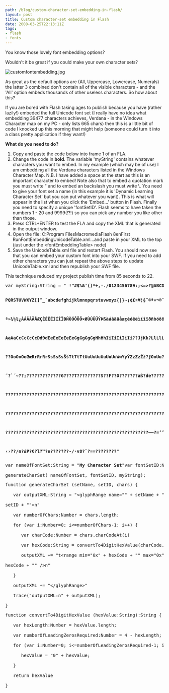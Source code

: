 ```yaml
---
path: /blog/custom-character-set-embedding-in-flash/
layout: post
title: Custom character-set embedding in Flash
date: 2008-03-25T22:13:11Z
tags:
- flash
- fonts
---
```


You know those lovely font embedding options?

Wouldn't it be great if you could make your own character sets?

<img src="http://uploads.psyked.co.uk/2008/03/customfontembedding.jpg" alt="customfontembedding.jpg" />

As great as the default options are (All, Uppercase, Lowercase, Numerals) the latter 3 combined don't contain all of the visible characters - and the 'All' option embeds thousands of other useless characters.  So how about this?


If you are bored with Flash taking ages to publish because you have (rather lazily!) embeded the full Unicode font set (I really have no idea what embedding 39477 characters achieves, Verdana - in the Windows Character map on my PC - only lists 665 chars) then this is a little bit of code I knocked up this morning that might help (someone could turn it into a class  pretty application if they want!)

<strong>What do you need to do?</strong>
<ol>
	<li>Copy and paste the code below into frame 1 of an FLA.</li>
	<li>Change the code in <strong>bold</strong>. The variable 'myString' contains whatever characters you want to embed. In my example (which may be of use) I am embedding all the Verdana characters listed in the Windows Character Map. N.B. I have added a space at the start as this is an important character to embed! Note also that to embed a quotation mark you must write " and to embed an backslash you must write \. You need to give your font set a name (in this example it is 'Dynamic Learning Character Set' but you can put whatever you want). This is what will appear in the list when you click the 'Embed...' button in Flash. Finally you need to specify a unique 'fontSetID'. Flash seems to have taken the numbers 1 - 20 and 9999(!?!) so you can pick any number you like other than those.</li>
	<li>Press CTRL+ENTER to test the FLA and copy the XML that is generated in the output window.</li>
	<li>Open the file:
C:Program FilesMacromediaFlash 8enFirst RunFontEmbeddingUnicodeTable.xml...and paste in your XML to the top (just under the &lt;fontEmbeddingTable&gt; node)</li>
	<li>Save the UnicodeTable.xml file and restart Flash. You should now see that you can embed your custom font into your SWF. If you need to add other characters you can just repeat the above steps to update UnicodeTable.xml and then republish your SWF file.</li>
</ol>
This technique reduced my project publish time from 85 seconds to 22.
<pre>var myString:String = "<strong> !"#$%&amp;'()*+,-./0123456789:;&lt;=&gt;?@ABCDEFGHIJKLMNO

PQRSTUVWXYZ[\]^_`abcdefghijklmnopqrstuvwxyz{|}~¡¢£¤¥¦§¨©ª«¬­®¯°±²³´µ¶·¸¹

º»¼½¾¿ÀÁÂÃÄÅÆÇÈÉÊËÌÍÎÏÐÑÒÓÔÕÖ×ØÙÚÛÜÝÞßàáâãäåæçèéêëìíîïðñòóôõö÷øùúûüýþÿAa

AaAaCcCcCcCcDdÐdEeEeEeEeEeGgGgGgGgHhHhIiIiIiIiIi??JjKk?LlLlLl??LlNnNnNn?

??OoOoOoŒœRrRrRrSsSsSsŠšTtTtTtUuUuUuUuUuUuWwYyŸZzZzŽž?ƒOoUu??????ˆ?¯??°?

˜?`´~??;?????????????G????T?????????S??F??O???????aß?de??????µ???p??st?f

????????????????????????????????????????????????????????????????????????

????????????????????????????????????????????????????????????????????????

??????????????????????????????????????????????????????–—?=‘’‚?“”„†‡•…‰'?

‹›??/n?£P?€?l?™?e???????-/·v8?˜?==????????</strong>"</pre>
<pre>var nameOfFontSet:String = "<strong>My Character Set</strong>"var fontSetID:Number = <strong>50</strong>

generateCharSet( nameOfFontSet, fontSetID, myString);</pre>
<pre>function generateCharSet (setName, setID, chars) {

   var outputXML:String = "&lt;glyphRange name="" + setName + "" id="" +

setID + ""&gt;n"

   var numberOfChars:Number = chars.length;

   for (var i:Number=0; i&lt;=numberOfChars-1; i++) {

      var charCode:Number = chars.charCodeAt(i)

      var hexCode:String = convertTo4DigitHexValue(charCode.toString(16))

      outputXML += "t&lt;range min="0x" + hexCode + "" max="0x" +

hexCode + "" /&gt;n"

   }

   outputXML += "&lt;/glyphRange&gt;"

   trace("outputXML:n" + outputXML);

}</pre>
<pre>function convertTo4DigitHexValue (hexValue:String):String {

   var hexLength:Number = hexValue.length;

   var numberOfLeadingZerosRequired:Number = 4 - hexLength;

   for (var i:Number=0; i&lt;=numberOfLeadingZerosRequired-1; i++) {

      hexValue = "0" + hexValue;

   }

   return hexValue

}</pre>